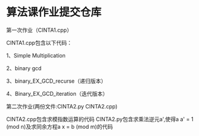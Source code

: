# 算法课作业提交仓库

第一次作业（CINTA1.cpp）

CINTA1.cpp包含以下代码：

1、Simple Multiplication

2、binary gcd

3、binary_EX_GCD_recurse（递归版本）

4、Binary_EX_GCD_iteration（迭代版本）


第二次作业(两份文件:CINTA2.py  CINTA2.cpp)

CINTA2.cpp包含求模指数运算的代码
CINTA2.py包含求乘法逆元a',使得a a' = 1 (mod n)及求同余方程a x = b (mod m)的代码
